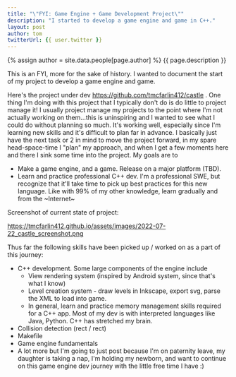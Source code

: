 ```yaml
---
title: "\"FYI: Game Engine + Game Development Project\""
description: "I started to develop a game engine and game in C++."
layout: post
author: tom
twitterUrl: {{ user.twitter }}
---
```


{% assign author = site.data.people[page.author] %}
{{ page.description }}

This is an FYI, more for the sake of history. I wanted to document the start of my project to
develop a game engine and game.

Here's the project under dev https://github.com/tmcfarlin412/castle . One thing I'm doing with this
project that I typically don't do is do little to project manage it! I usually project manage my
projects to the point where I'm not actually working on them...this is uninspiring and I wanted to 
see what I could do without planning so much. It's working well, especially since I'm learning new
skills and it's difficult to plan far in advance. I basically just have the next task or 2 in mind
to move the project forward, in my spare head-space-time I "plan" my approach, and when I get a few
moments here and there I sink some time into the project. My goals are to

- Make a game engine, and a game. Release on a major platform (TBD).
- Learn and practice professional C++ dev. I'm a professional SWE, but recognize that it'll take
  time to pick up best practices for this new language. Like with 99% of my other knowledge, learn
  gradually and from the ~Internet~

Screenshot of current state of project:

https://tmcfarlin412.github.io/assets/images/2022-07-22_castle_screenshot.png

Thus far the following skills have been picked up / worked on as a part of this journey:

- C++ development. Some large components of the engine include
  - View rendering system (inspired by Android system, since that's what I know)
  - Level creation system - draw levels in Inkscape, export svg, parse the XML to load into game.
  - In general, learn and practice memory management skills required for a C++ app. Most of my dev
    is with interpreted languages like Java, Python. C++ has stretched my brain.
- Collision detection (rect / rect)
- Makefile
- Game engine fundamentals
- A lot more but I'm going to just post because I'm on paternity leave, my daughter is taking a nap,
  I'm holding my newborn, and want to continue on this game engine dev journey with the little
  free time I have :)
